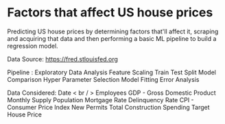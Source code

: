 # Factors that affect US house prices 

Predicting US house prices by determining factors that'll affect it, scraping and acquiring that data and then performing a basic ML pipeline to build a regression model.

Data Source: https://fred.stlouisfed.org

Pipeline :
Exploratory Data Analysis
Feature Scaling
Train Test Split
Model Comparison
Hyper Parameter Selection
Model Fitting
Error Analysis

Data Considered: 
Date < br / > 
Employees
GDP - Gross Domestic Product
Monthly Supply
Population
Mortgage Rate
Delinquency Rate
CPI - Consumer Price Index
New Permits
Total Construction Spending
Target House Price
